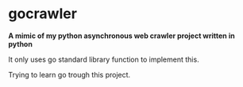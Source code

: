 # gocrawler

**A mimic of my python asynchronous web crawler project written in python**

It  only uses go standard library function to implement this.
  
Trying to learn go trough this project.  
